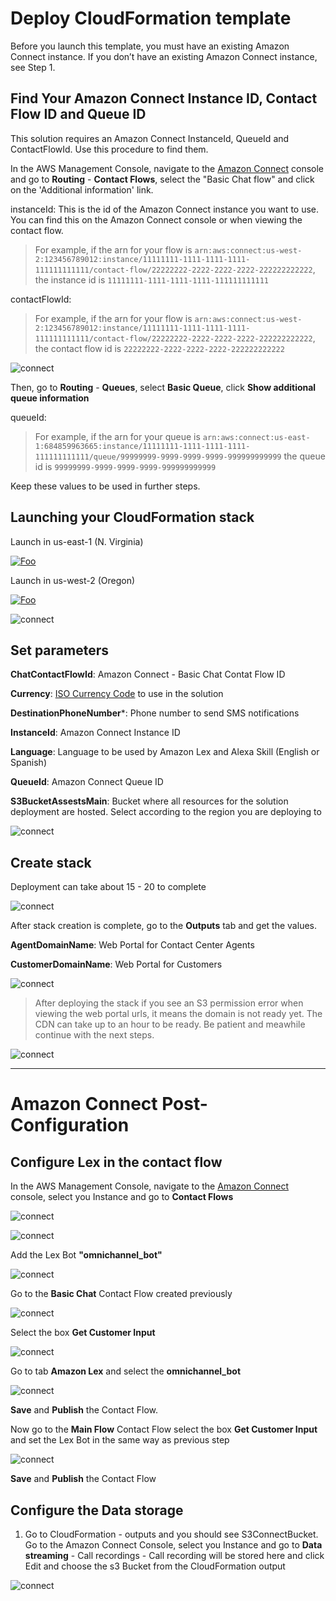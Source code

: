 # Deploy CloudFormation template 

Before you launch this template, you must have an existing Amazon Connect instance. If you don’t have an existing Amazon Connect instance, see Step 1.

## Find Your Amazon Connect Instance ID, Contact Flow ID and Queue ID

This solution requires an Amazon Connect InstanceId, QueueId and ContactFlowId. Use this procedure to find them.

In the AWS Management Console, navigate to the [Amazon Connect](https://console.aws.amazon.com/connect) console and go to **Routing** - **Contact Flows**, select the "Basic Chat flow" and click on the 'Additional information' link.

instanceId: This is the id of the Amazon Connect instance you want to use. You can find this on the Amazon Connect console or when viewing the contact flow. 

> For example, if the arn for your flow is ```arn:aws:connect:us-west-2:123456789012:instance/11111111-1111-1111-1111-111111111111/contact-flow/22222222-2222-2222-2222-222222222222```, the instance id is ```11111111-1111-1111-1111-111111111111```

contactFlowId: 

> For example, if the arn for your flow is ```arn:aws:connect:us-west-2:123456789012:instance/11111111-1111-1111-1111-111111111111/contact-flow/22222222-2222-2222-2222-222222222222```, the contact flow id is ```22222222-2222-2222-2222-222222222222```

![connect](./images/Picture_info.png)

Then, go to **Routing** - **Queues**, select **Basic Queue**, click **Show additional queue information**

queueId: 

> For example, if the arn for your queue is ```arn:aws:connect:us-east-1:684859963665:instance/11111111-1111-1111-1111-111111111111/queue/99999999-9999-9999-9999-999999999999``` the queue id is ```99999999-9999-9999-9999-999999999999```

Keep these values to be used in further steps.

## Launching your CloudFormation stack

Launch in us-east-1 (N. Virginia)

[![Foo](https://d2908q01vomqb2.cloudfront.net/b6692ea5df920cad691c20319a6fffd7a4a766b8/2020/07/15/LaunchStack_0720.png)](https://us-east-1.console.aws.amazon.com/cloudformation/home#/stacks/new?stackName=MultiChannelCustomerEngagement&templateURL=https://omnichannel-assets-us-east-1.s3.amazonaws.com/cloudformation/NestedCloudformation.yaml)

Launch in us-west-2 (Oregon)

[![Foo](https://d2908q01vomqb2.cloudfront.net/b6692ea5df920cad691c20319a6fffd7a4a766b8/2020/07/15/LaunchStack_0720.png)](https://us-west-2.console.aws.amazon.com/cloudformation/home#/stacks/new?stackName=MultiChannelCustomerEngagement&templateURL=https://omnichannel-assets-us-west-2.s3.amazonaws.com/cloudformation/NestedCloudformation.yaml)

![connect](./images/image%20(20).png)

## Set parameters

**ChatContactFlowId**: Amazon Connect - Basic Chat Contat Flow ID

**Currency**: [ISO Currency Code](https://en.wikipedia.org/wiki/ISO_4217ISO) to use in the solution

**DestinationPhoneNumber***: Phone number to send SMS notifications

**InstanceId**: Amazon Connect Instance ID

**Language**: Language to be used by Amazon Lex and Alexa Skill (English or Spanish)

**QueueId**: Amazon Connect Queue ID

**S3BucketAssestsMain**: Bucket where all resources for the solution deployment are hosted. Select according to the region you are deploying to

![connect](./images/image%20(21).png)

## Create stack

Deployment can take about 15 - 20 to complete

![connect](./images/image%20(22).png)

After stack creation is complete, go to the **Outputs** tab and get the values.

**AgentDomainName**: Web Portal for Contact Center Agents

**CustomerDomainName**: Web Portal for Customers

![connect](./images/image%20(23).png)

> After deploying the stack if you see an S3 permission error when viewing the web portal urls, it means the domain is not ready yet. The CDN can take up to an hour to be ready. Be patient and meawhile continue with the next steps.

![connect](./images/image%20(24).png)


---
# Amazon Connect Post-Configuration

## Configure Lex in the contact flow

In the AWS Management Console, navigate to the [Amazon Connect](https://console.aws.amazon.com/connect) console, select you Instance and go to **Contact Flows**

![connect](./images/image%20(25).png)

![connect](./images/image%20(27).png)

Add the Lex Bot **"omnichannel_bot"**

![connect](./images/image%20(28).png)

Go to the **Basic Chat** Contact Flow created previously

![connect](./images/image%20(31).png)

Select the box **Get Customer Input**

![connect](./images/image%20(32).png)

 Go to tab **Amazon Lex** and select the **omnichannel_bot**

![connect](./images/image%20(34).png)

**Save** and **Publish** the Contact Flow.

Now go to the **Main Flow** Contact Flow select the box **Get Customer Input** and set the Lex Bot in the same way as previous step

![connect](./images/image%20(35).png)

**Save** and **Publish** the Contact Flow

## Configure the Data storage

1. Go to CloudFormation - outputs and you should see S3ConnectBucket. Go to the Amazon Connect Console, select you Instance and go to **Data streaming** - Call recordings - Call recording will be stored here	and click Edit and choose the s3 Bucket from the CloudFormation output

![connect](./images/image-datastorage.png)

